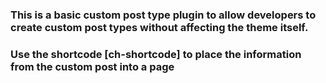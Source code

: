 ### This is a basic custom post type plugin to allow developers to create custom post types without affecting the theme itself.
### Use the shortcode [ch-shortcode] to place the information from the custom post into a page